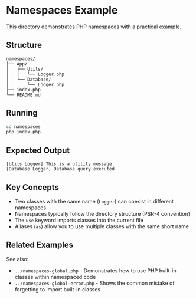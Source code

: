 # Namespaces Example

This directory demonstrates PHP namespaces with a practical example.

## Structure

```
namespaces/
├── App/
│   ├── Utils/
│   │   └── Logger.php
│   └── Database/
│       └── Logger.php
├── index.php
└── README.md
```

## Running

```bash
cd namespaces
php index.php
```

## Expected Output

```
[Utils Logger] This is a utility message.
[Database Logger] Database query executed.
```

## Key Concepts

- Two classes with the same name (`Logger`) can coexist in different namespaces
- Namespaces typically follow the directory structure (PSR-4 convention)
- The `use` keyword imports classes into the current file
- Aliases (`as`) allow you to use multiple classes with the same short name

## Related Examples

See also:

- `../namespaces-global.php` - Demonstrates how to use PHP built-in classes within namespaced code
- `../namespaces-global-error.php` - Shows the common mistake of forgetting to import built-in classes

